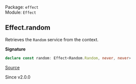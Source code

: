 Package: `effect`<br />
Module: `Effect`<br />

## Effect.random

Retrieves the `Random` service from the context.

**Signature**

```ts
declare const random: Effect<Random.Random, never, never>
```

[Source](https://github.com/Effect-TS/effect/tree/main/packages/effect/src/Effect.ts#L11562)

Since v2.0.0